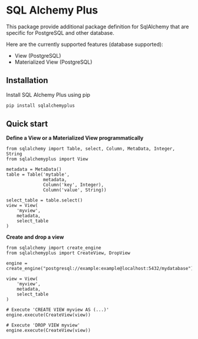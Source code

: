 # SQL Alchemy Plus

This package provide additional package definition for SqlAlchemy
that are specific for PostgreSQL and other database.

Here are the currently supported features (database supported):
* View (PostgreSQL)
* Materialized View (PostgreSQL)


## Installation

Install SQL Alchemy Plus using pip

```bash
pip install sqlalchemyplus
```

## Quick start

**Define a View or a Materialized View programmatically**

```
from sqlalchemy import Table, select, Column, MetaData, Integer, String
from sqlalchemyplus import View

metadata = MetaData()
table = Table('mytable',
              metadata,
              Column('key', Integer),
              Column('value', String))

select_table = table.select()
view = View(
    'myview',
    metadata,
    select_table
)

```

**Create and drop a view**

```
from sqlalchemy import create_engine
from sqlalchemyplus import CreateView, DropView

engine = create_engine("postgresql://example:example@localhost:5432/mydatabase")

view = View(
    'myview',
    metadata,
    select_table
)

# Execute 'CREATE VIEW myview AS (...)'
engine.execute(CreateView(view))

# Execute 'DROP VIEW myview'
engine.execute(CreateView(view))
```
